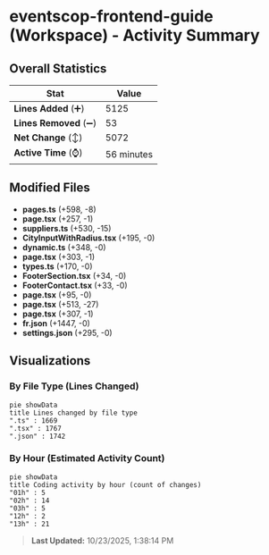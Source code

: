 # eventscop-frontend-guide (Workspace) - Activity Summary 

## Overall Statistics

| Stat                   | Value                                                             |
| ---------------------- | ----------------------------------------------------------------- |
| **Lines Added** (➕)   | 5125                                          |
| **Lines Removed** (➖) | 53                                        |
| **Net Change** (↕)    | 5072                |
| **Active Time** (⌚)   | 56 minutes |


## Modified Files
- **pages.ts** (+598, -8)
- **page.tsx** (+257, -1)
- **suppliers.ts** (+530, -15)
- **CityInputWithRadius.tsx** (+195, -0)
- **dynamic.ts** (+348, -0)
- **page.tsx** (+303, -1)
- **types.ts** (+170, -0)
- **FooterSection.tsx** (+34, -0)
- **FooterContact.tsx** (+33, -0)
- **page.tsx** (+95, -0)
- **page.tsx** (+513, -27)
- **page.tsx** (+307, -1)
- **fr.json** (+1447, -0)
- **settings.json** (+295, -0)

## Visualizations

### By File Type (Lines Changed)

```mermaid
pie showData
title Lines changed by file type
".ts" : 1669
".tsx" : 1767
".json" : 1742
```

### By Hour (Estimated Activity Count)

```mermaid
pie showData
title Coding activity by hour (count of changes)
"01h" : 5
"02h" : 14
"03h" : 5
"12h" : 2
"13h" : 21
```


> **Last Updated:** 10/23/2025, 1:38:14 PM